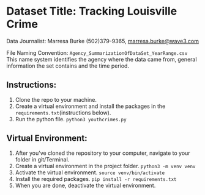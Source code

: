 # Dataset Title: Tracking Louisville Crime

Data Journalist: Marresa Burke (502)379-9365, marresa.burke@wave3.com

File Naming Convention: `Agency_SummarizationOfDataSet_YearRange.csv` This name system identifies the agency where the data came from, general information  the set contains and the time period. 

## Instructions: 
1. Clone the repo to your machine.
2. Create a virtual environment and install the packages in the `requirements.txt`(instructions below).
3. Run the python file. `python3 youthcrimes.py`

## Virtual Environment:
1.  After you've cloned the repository to your computer, navigate to your folder in git/Terminal. 
2.  Create a virtual environment in the project folder. `python3 -m venv venv`
3.  Activate the virtual environment. `source venv/bin/activate`
4.  Install the required packages. `pip install -r requirements.txt`
5.  When you are done, deactivate the virtual environment. 




